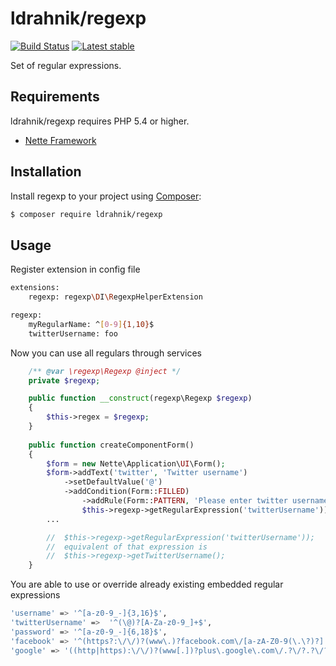 ldrahnik/regexp
======

[![Build Status](https://travis-ci.org/ldrahnik/regexp.svg)](https://travis-ci.org/ldrahnik/regexp)
[![Latest stable](https://img.shields.io/packagist/v/ldrahnik/regexp.svg)](https://packagist.org/packages/ldrahnik/regext)

Set of regular expressions.

Requirements
------------

ldrahnik/regexp requires PHP 5.4 or higher.

- [Nette Framework](https://github.com/nette/nette)

Installation
------------

Install regexp to your project using  [Composer](http://getcomposer.org/):

```sh
$ composer require ldrahnik/regexp
```

Usage
-----

Register extension in config file

```sh
extensions:
	regexp: regexp\DI\RegexpHelperExtension

regexp:
	myRegularName: ^[0-9]{1,10}$
	twitterUsername: foo
```

Now you can use all regulars through services

```php
	/** @var \regexp\Regexp @inject */
	private $regexp;

    public function __construct(regexp\Regexp $regexp)
    {
    	$this->regex = $regexp;
    }
    
    public function createComponentForm()
    {
        $form = new Nette\Application\UI\Form();
        $form->addText('twitter', 'Twitter username')
            ->setDefaultValue('@')
            ->addCondition(Form::FILLED)
        	    ->addRule(Form::PATTERN, 'Please enter twitter username, for example: @username',
        	    $this->regexp->getRegularExpression('twitterUsername'));
        ...

        //  $this->regexp->getRegularExpression('twitterUsername'));
        //  equivalent of that expression is
        //  $this->regexp->getTwitterUsername();
    }
```

You are able to use or override already existing embedded regular expressions

```sh
'username' => '^[a-z0-9_-]{3,16}$',
'twitterUsername' =>  '^(\@)?[A-Za-z0-9_]+$',
'password' => '^[a-z0-9_-]{6,18}$',
'facebook' => '^(https?:\/\/)?(www\.)?facebook.com\/[a-zA-Z0-9(\.\?)?]',
'google' => '((http|https):\/\/)?(www[.])?plus\.google\.com\/.?\/?.?\/?([0-9]*)'
```
